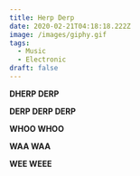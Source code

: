 ```yaml
---
title: Herp Derp
date: 2020-02-21T04:18:18.222Z
image: /images/giphy.gif
tags:
  - Music
  - Electronic
draft: false
---
```

**DHERP DERP**



**DERP DERP DERP**



**WHOO WHOO**



**WAA WAA**



**WEE WEEE**
